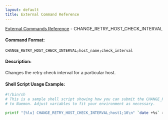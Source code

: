 ```yaml
---
layout: default
title: External Command Reference
---
```


<!--
************************************************
* AUTO GENERATED PAGE - USE ./update SCRIPT
************************************************
-->

<span class="glyphicon glyphicon-arrow-up"></span><a href="index.html"> External Commands Reference</a> - CHANGE_RETRY_HOST_CHECK_INTERVAL<br>

#### Command Format:

`CHANGE_RETRY_HOST_CHECK_INTERVAL;host_name;check_interval`

#### Description:

Changes the retry check interval for a particular host.

#### Shell Script Usage Example:

```sh
#!/bin/sh
# This is a sample shell script showing how you can submit the CHANGE_RETRY_HOST_CHECK_INTERVAL command
# to Naemon. Adjust variables to fit your environment as necessary.

printf "[%lu] CHANGE_RETRY_HOST_CHECK_INTERVAL;host1;10\n" `date +%s` > /var/lib/naemon/naemon.cmd
```
